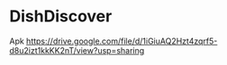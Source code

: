 # DishDiscover
Apk https://drive.google.com/file/d/1iGiuAQ2Hzt4zqrf5-d8u2izt1kkKK2nT/view?usp=sharing
